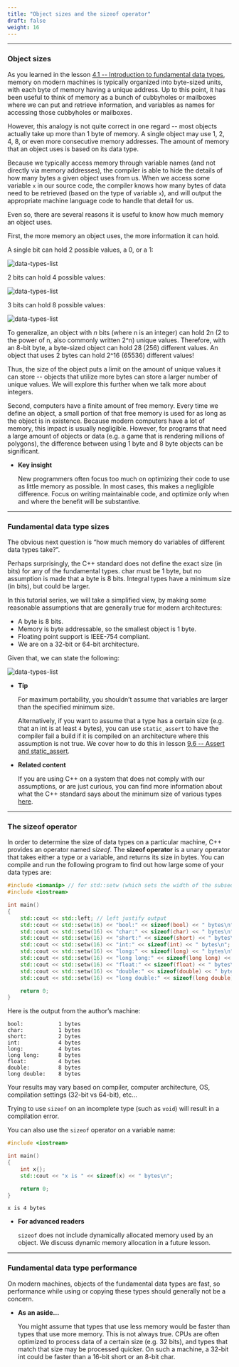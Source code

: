 ```yaml
---
title: "Object sizes and the sizeof operator" 
draft: false
weight: 16
---
```


---

### Object sizes

As you learned in the lesson [4.1 -- Introduction to fundamental data types](https://www.learncpp.com/cpp-tutorial/introduction-to-fundamental-data-types/), memory on modern machines is typically organized into byte-sized units, with each byte of memory having a unique address. Up to this point, it has been useful to think of memory as a bunch of cubbyholes or mailboxes where we can put and retrieve information, and variables as names for accessing those cubbyholes or mailboxes.

However, this analogy is not quite correct in one regard -- most objects actually take up more than 1 byte of memory. A single object may use 1, 2, 4, 8, or even more consecutive memory addresses. The amount of memory that an object uses is based on its data type.

Because we typically access memory through variable names (and not directly via memory addresses), the compiler is able to hide the details of how many bytes a given object uses from us. When we access some variable `x` in our source code, the compiler knows how many bytes of data need to be retrieved (based on the type of variable `x`), and will output the appropriate machine language code to handle that detail for us.

Even so, there are several reasons it is useful to know how much memory an object uses.

First, the more memory an object uses, the more information it can hold.

A single bit can hold 2 possible values, a 0, or a 1:

![data-types-list](../../../images/notes/C++/obj-sizes-and-sizeof-operator/single-bit-table.png)

2 bits can hold 4 possible values:

![data-types-list](../../../images/notes/C++/obj-sizes-and-sizeof-operator/two-bit-table.png)

3 bits can hold 8 possible values:

![data-types-list](../../../images/notes/C++/obj-sizes-and-sizeof-operator/three-bit-table.png)

To generalize, an object with _n_ bits (where n is an integer) can hold 2n (2 to the power of n, also commonly written 2^n) unique values. Therefore, with an 8-bit byte, a byte-sized object can hold 28 (256) different values. An object that uses 2 bytes can hold 2^16 (65536) different values!

Thus, the size of the object puts a limit on the amount of unique values it can store -- objects that utilize more bytes can store a larger number of unique values. We will explore this further when we talk more about integers.

Second, computers have a finite amount of free memory. Every time we define an object, a small portion of that free memory is used for as long as the object is in existence. Because modern computers have a lot of memory, this impact is usually negligible. However, for programs that need a large amount of objects or data (e.g. a game that is rendering millions of polygons), the difference between using 1 byte and 8 byte objects can be significant.

- **Key insight**

    New programmers often focus too much on optimizing their code to use as little memory as possible. In most cases, this makes a negligible difference. Focus on writing maintainable code, and optimize only when and where the benefit will be substantive.

---

### Fundamental data type sizes

The obvious next question is “how much memory do variables of different data types take?”.

Perhaps surprisingly, the C++ standard does not define the exact size (in bits) for any of the fundamental types. char must be 1 byte, but no assumption is made that a byte is 8 bits. Integral types have a minimum size (in bits), but could be larger.

In this tutorial series, we will take a simplified view, by making some reasonable assumptions that are generally true for modern architectures:

*   A byte is 8 bits.
*   Memory is byte addressable, so the smallest object is 1 byte.
*   Floating point support is IEEE-754 compliant.
*   We are on a 32-bit or 64-bit architecture.

Given that, we can state the following:

![data-types-list](../../../images/notes/C++/obj-sizes-and-sizeof-operator/data-type-size-table.png)

- **Tip**

    For maximum portability, you shouldn’t assume that variables are larger than the specified minimum size.

    Alternatively, if you want to assume that a type has a certain size (e.g. that an int is at least `4` bytes), you can use `static_assert` to have the compiler fail a build if it is compiled on an architecture where this assumption is not true. We cover how to do this in lesson [9.6 -- Assert and static\_assert](https://www.learncpp.com/cpp-tutorial/assert-and-static_assert/#static_assert).

- **Related content**

    If you are using C++ on a system that does not comply with our assumptions, or are just curious, you can find more information about what the C++ standard says about the minimum size of various types [here](https://en.cppreference.com/w/cpp/language/types).

---

### The sizeof operator

In order to determine the size of data types on a particular machine, C++ provides an operator named _sizeof_. The **sizeof operator** is a unary operator that takes either a type or a variable, and returns its size in bytes. You can compile and run the following program to find out how large some of your data types are:

```cpp
#include <iomanip> // for std::setw (which sets the width of the subsequent output)
#include <iostream>

int main()
{
    std::cout << std::left; // left justify output
    std::cout << std::setw(16) << "bool:" << sizeof(bool) << " bytes\n";
    std::cout << std::setw(16) << "char:" << sizeof(char) << " bytes\n";
    std::cout << std::setw(16) << "short:" << sizeof(short) << " bytes\n";
    std::cout << std::setw(16) << "int:" << sizeof(int) << " bytes\n";
    std::cout << std::setw(16) << "long:" << sizeof(long) << " bytes\n";
    std::cout << std::setw(16) << "long long:" << sizeof(long long) << " bytes\n";
    std::cout << std::setw(16) << "float:" << sizeof(float) << " bytes\n";
    std::cout << std::setw(16) << "double:" << sizeof(double) << " bytes\n";
    std::cout << std::setw(16) << "long double:" << sizeof(long double) << " bytes\n";

    return 0;
}
```

Here is the output from the author’s machine:

```
bool:           1 bytes
char:           1 bytes
short:          2 bytes
int:            4 bytes
long:           4 bytes
long long:      8 bytes
float:          4 bytes
double:         8 bytes
long double:    8 bytes
```

Your results may vary based on compiler, computer architecture, OS, compilation settings (32-bit vs 64-bit), etc…

Trying to use `sizeof` on an incomplete type (such as `void`) will result in a compilation error.

You can also use the `sizeof` operator on a variable name:

```cpp
#include <iostream>

int main()
{
    int x{};
    std::cout << "x is " << sizeof(x) << " bytes\n";

    return 0;
}
```

```
x is 4 bytes
```

- **For advanced readers**

    `sizeof` does not include dynamically allocated memory used by an object. We discuss dynamic memory allocation in a future lesson.

---

### Fundamental data type performance

On modern machines, objects of the fundamental data types are fast, so performance while using or copying these types should generally not be a concern.

- **As an aside…**

    You might assume that types that use less memory would be faster than types that use more memory. This is not always true. CPUs are often optimized to process data of a certain size (e.g. 32 bits), and types that match that size may be processed quicker. On such a machine, a 32-bit int could be faster than a 16-bit short or an 8-bit char.